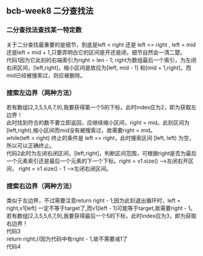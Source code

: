 ## bcb-week8 二分查找法  
### 二分查找法查找某一特定数  
关于二分查找最重要的是细节，到底是left < right 还是 left <= right , left = mid 还是left = mid + 1,只要弄明白它的区间是开还是闭，细节自然会一清二楚。  
代码1因为它此刻的右端索引为right = len - 1; right为数组最后一个索引，为左闭右闭区间，[left,right]，缩小区间是故应为[left, mid - 1] 和[mid + 1,right]，而mid已经被搜索过，则应被删除。  
### 搜索左边界（两种方法）  
若有数组[2,3,5,5,6,7,9],我要获得第一个5的下标，此时index应为2，即为获取左边界！  
此时找到符合的数不要立即返回，应继续缩小区间，right = mid。此刻区间为[left,right),缩小区间而mid没有被搜索过，故需要right = mid。  
while(left < right) 终止的条件是 left == right，此时搜索区间 [left, left) 为空，所以可以正确终止。  
代码2此时为左闭右闭区间，[left,right]，判断区间范围，可根据right是否为最后一个元素索引还是最后一个元素的下一个下标。right = v1.size() -->左闭右开区间， right = v1.size() - 1 -->左闭右闭区间。    
### 搜索右边界（两种方法）  
类似于左边界，不过需要注意return right - 1;因为此刻退出循环时，left = right,v1[left] 一定不等于target了,而v1[left - 1]可能等于target,故需要right - 1。  
若有数组[2,3,5,5,6,7,9],我要获得最后一个5的下标，此时index应为3，即为获取右边界！  
代码3  
return right;//因为代码中有right - 1,故不需要减1了  
代码4  
